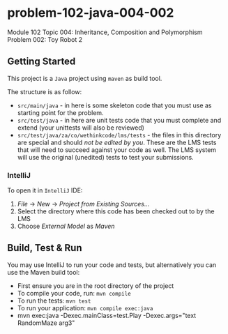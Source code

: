 # problem-102-java-004-002
Module 102
Topic 004: Inheritance, Composition and Polymorphism
Problem 002: Toy Robot 2

## Getting Started
This project is a `Java` project using `maven` as build tool.

The structure is as follow:
* `src/main/java` - in here is some skeleton code that you must use as starting point for the problem.
* `src/test/java` - in here are unit tests code that you must complete and extend (your unittests will also be reviewed)
* `src/test/java/za/co/wethinkcode/lms/tests` - the files in this directory are special and should _not be edited by you_. These are the LMS tests that will need to succeed against your code as well. The LMS system will use the original (unedited) tests to test your submissions.

### IntelliJ
To open it in `IntelliJ` IDE:
1. _File_ -> _New_ -> _Project from Existing Sources..._
1. Select the directory where this code has been checked out to by the LMS
1. Choose _External Model_ as *Maven*

## Build, Test & Run
You may use IntelliJ to run your code and tests, but alternatively you can use the Maven build tool:
* First ensure you are in the root directory of the project
* To compile your code, run: `mvn compile` 
* To run the tests: `mvn test`
* To run your application: `mvn compile exec:java`
* mvn exec:java -Dexec.mainClass=test.Play -Dexec.args="text RandomMaze arg3"

